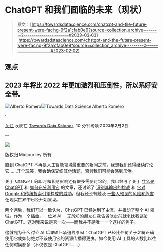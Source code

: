 # ChatGPT 和我们面临的未来（现状）

> 原文：[https://towardsdatascience.com/chatgpt-and-the-future-present-were-facing-9f2a1cfab0e9?source=collection_archive---------3-----------------------#2023-02-02](https://towardsdatascience.com/chatgpt-and-the-future-present-were-facing-9f2a1cfab0e9?source=collection_archive---------3-----------------------#2023-02-02)

## 观点

## 2023 年将比 2022 年更加激烈和压倒性，所以系好安全带。

[](https://albertoromgar.medium.com/?source=post_page-----9f2a1cfab0e9--------------------------------)[![Alberto Romero](../Images/371e7fae482e9cc764de077a09500d8e.png)](https://albertoromgar.medium.com/?source=post_page-----9f2a1cfab0e9--------------------------------)[](https://towardsdatascience.com/?source=post_page-----9f2a1cfab0e9--------------------------------)[![Towards Data Science](../Images/a6ff2676ffcc0c7aad8aaf1d79379785.png)](https://towardsdatascience.com/?source=post_page-----9f2a1cfab0e9--------------------------------) [Alberto Romero](https://albertoromgar.medium.com/?source=post_page-----9f2a1cfab0e9--------------------------------)

·

[关注](https://medium.com/m/signin?actionUrl=https%3A%2F%2Fmedium.com%2F_%2Fsubscribe%2Fuser%2F7ba6be8a3022&operation=register&redirect=https%3A%2F%2Ftowardsdatascience.com%2Fchatgpt-and-the-future-present-were-facing-9f2a1cfab0e9&user=Alberto+Romero&userId=7ba6be8a3022&source=post_page-7ba6be8a3022----9f2a1cfab0e9---------------------post_header-----------) 发表在 [Towards Data Science](https://towardsdatascience.com/?source=post_page-----9f2a1cfab0e9--------------------------------) ·10 分钟阅读·2023年2月2日[](https://medium.com/m/signin?actionUrl=https%3A%2F%2Fmedium.com%2F_%2Fvote%2Ftowards-data-science%2F9f2a1cfab0e9&operation=register&redirect=https%3A%2F%2Ftowardsdatascience.com%2Fchatgpt-and-the-future-present-were-facing-9f2a1cfab0e9&user=Alberto+Romero&userId=7ba6be8a3022&source=-----9f2a1cfab0e9---------------------clap_footer-----------)

--

[](https://medium.com/m/signin?actionUrl=https%3A%2F%2Fmedium.com%2F_%2Fbookmark%2Fp%2F9f2a1cfab0e9&operation=register&redirect=https%3A%2F%2Ftowardsdatascience.com%2Fchatgpt-and-the-future-present-were-facing-9f2a1cfab0e9&source=-----9f2a1cfab0e9---------------------bookmark_footer-----------)![](../Images/927f6f493c472e595a970f0c616d9257.png)

版权归 Midjourney 所有

直到 ChatGPT 不再是人工智能领域最重要的新闻之前，我想我们还得继续讨论它……开个玩笑，我会确保交织其他话题，否则我们可能会感到厌倦。

关于 ChatGPT 的即时和长期影响还有很多需要讨论的。我已经写了关于 [什么是 ChatGPT](https://thealgorithmicbridge.substack.com/p/chatgpt-is-the-worlds-best-chatbot) 和 [如何充分利用它](https://thealgorithmicbridge.substack.com/p/how-to-get-the-most-out-of-chatgpt) 的文章，还讨论了 [识别其输出的挑战](https://thealgorithmicbridge.substack.com/p/openai-has-the-key-to-identify-chatgpts) 和 [它对 Google 和传统搜索引擎构成的威胁](https://thealgorithmicbridge.substack.com/p/microsoft-vs-google-will-language)，但我还没有触及 [一些人预见的风险和危害](https://garymarcus.substack.com/p/ais-jurassic-park-moment) 在现实世界中已经开始显现。

两个月后，我们可以一致认为，ChatGPT 已经达到了主流，并推动了整个 AI 领域。作为一个插曲，一位对 AI 一无所知的朋友在我告诉他之前就来找我谈论 ChatGPT。这对我来说是第一次——而我并不是唯一一个这样的例子。

这就是为什么讨论 AI 后果如此紧迫的原因：ChatGPT 已经比任何关于如何正确使用它或如何绝对不该使用它的资源传播得更快。如今使用 AI 工具的人数比以往任何时候都多（不仅仅是 ChatGPT……）
